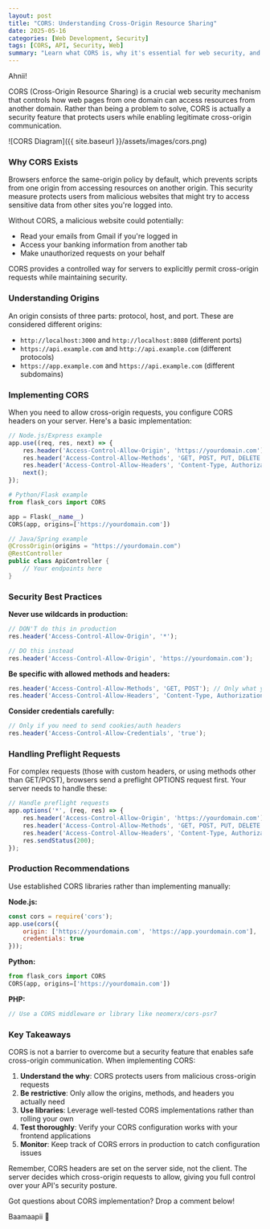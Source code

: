 ```yaml
---
layout: post
title: "CORS: Understanding Cross-Origin Resource Sharing"
date: 2025-05-16
categories: [Web Development, Security]
tags: [CORS, API, Security, Web]
summary: "Learn what CORS is, why it's essential for web security, and how to implement it properly in your applications."
---
```


Ahnii!

CORS (Cross-Origin Resource Sharing) is a crucial web security mechanism that controls how web pages from one domain can access resources from another domain. Rather than being a problem to solve, CORS is actually a security feature that protects users while enabling legitimate cross-origin communication.

![CORS Diagram]({{ site.baseurl }}/assets/images/cors.png)

### Why CORS Exists

Browsers enforce the same-origin policy by default, which prevents scripts from one origin from accessing resources on another origin. This security measure protects users from malicious websites that might try to access sensitive data from other sites you're logged into.

Without CORS, a malicious website could potentially:

- Read your emails from Gmail if you're logged in
- Access your banking information from another tab
- Make unauthorized requests on your behalf

CORS provides a controlled way for servers to explicitly permit cross-origin requests while maintaining security.

### Understanding Origins

An origin consists of three parts: protocol, host, and port. These are considered different origins:

- `http://localhost:3000` and `http://localhost:8080` (different ports)
- `https://api.example.com` and `http://api.example.com` (different protocols)
- `https://app.example.com` and `https://api.example.com` (different subdomains)

### Implementing CORS

When you need to allow cross-origin requests, you configure CORS headers on your server. Here's a basic implementation:

```javascript
// Node.js/Express example
app.use((req, res, next) => {
    res.header('Access-Control-Allow-Origin', 'https://yourdomain.com');
    res.header('Access-Control-Allow-Methods', 'GET, POST, PUT, DELETE');
    res.header('Access-Control-Allow-Headers', 'Content-Type, Authorization');
    next();
});
```

```python
# Python/Flask example
from flask_cors import CORS

app = Flask(__name__)
CORS(app, origins=['https://yourdomain.com'])
```

```java
// Java/Spring example
@CrossOrigin(origins = "https://yourdomain.com")
@RestController
public class ApiController {
    // Your endpoints here
}
```

### Security Best Practices

**Never use wildcards in production:**

```javascript
// DON'T do this in production
res.header('Access-Control-Allow-Origin', '*');

// DO this instead
res.header('Access-Control-Allow-Origin', 'https://yourdomain.com');
```

**Be specific with allowed methods and headers:**

```javascript
res.header('Access-Control-Allow-Methods', 'GET, POST'); // Only what you need
res.header('Access-Control-Allow-Headers', 'Content-Type, Authorization');
```

**Consider credentials carefully:**

```javascript
// Only if you need to send cookies/auth headers
res.header('Access-Control-Allow-Credentials', 'true');
```

### Handling Preflight Requests

For complex requests (those with custom headers, or using methods other than GET/POST), browsers send a preflight OPTIONS request first. Your server needs to handle these:

```javascript
// Handle preflight requests
app.options('*', (req, res) => {
    res.header('Access-Control-Allow-Origin', 'https://yourdomain.com');
    res.header('Access-Control-Allow-Methods', 'GET, POST, PUT, DELETE');
    res.header('Access-Control-Allow-Headers', 'Content-Type, Authorization');
    res.sendStatus(200);
});
```

### Production Recommendations

Use established CORS libraries rather than implementing manually:

**Node.js:**

```javascript
const cors = require('cors');
app.use(cors({
    origin: ['https://yourdomain.com', 'https://app.yourdomain.com'],
    credentials: true
}));
```

**Python:**

```python
from flask_cors import CORS
CORS(app, origins=['https://yourdomain.com'])
```

**PHP:**

```php
// Use a CORS middleware or library like neomerx/cors-psr7
```

### Key Takeaways

CORS is not a barrier to overcome but a security feature that enables safe cross-origin communication. When implementing CORS:

1. **Understand the why**: CORS protects users from malicious cross-origin requests
2. **Be restrictive**: Only allow the origins, methods, and headers you actually need
3. **Use libraries**: Leverage well-tested CORS implementations rather than rolling your own
4. **Test thoroughly**: Verify your CORS configuration works with your frontend applications
5. **Monitor**: Keep track of CORS errors in production to catch configuration issues

Remember, CORS headers are set on the server side, not the client. The server decides which cross-origin requests to allow, giving you full control over your API's security posture.

Got questions about CORS implementation? Drop a comment below!

Baamaapii 👋
